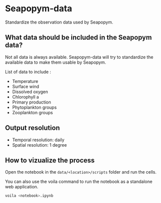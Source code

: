 # Seapopym-data

Standardize the observation data used by Seapopym.

## What data should be included in the Seapopym data?

Not all data is always available. Seapopym-data will try to standardize the available data to make them usable by Seapopym.

List of data to include :

-   Temperature
-   Surface wind
-   Dissolved oxygen
-   Chlorophyll a
-   Primary production
-   Phytoplankton groups
-   Zooplankton groups

## Output resolution

-   Temporal resolution: daily
-   Spatial resolution: 1 degree

## How to vizualize the process

Open the notebook in the `data/<location>/scripts` folder and run the cells.

You can also use the voila command to run the notebook as a standalone web application.

```bash
voila <notebook>.ipynb
```
